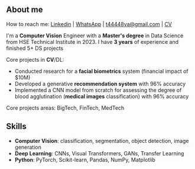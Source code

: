 ## About me

How to reach me: [Linkedin](https://www.linkedin.com/in/anyaa-podshi/) | [WhatsApp](https://wa.me/351920383795) | t44448ya@gmail.com |
 [CV](https://drive.google.com/file/d/1uyaxWsD-X1zoHCufzefAtUUCvaRU2PaY/view?usp=sharing) 

I'm a **Computer Vision** Engineer with a **Master's degree** in Data Science from HSE Technical Institute in 2023. I have **3 years** of experience and finished 5+ DS projects

Core projects in **CV**/DL:

* Conducted research for a **facial biometrics** system (financial impact of $10M)
* Developed a generative **recommendation system** with 96% accuracy
* Implemented a CNN model from scratch for assessing the degree of blood agglutination (**medical images** classification) with 96% accuracy

Core projects areas: BigTech, FinTech, MedTech

## Skills

* **Computer Vision**: classification, segmentation, object detection, image generation
* **Deep Learning**: CNNs, Visual Transformers, GANs, Transfer Learning
* **Python**: PyTorch, Scikit-learn, Pandas, NumPy, Matplotlib


